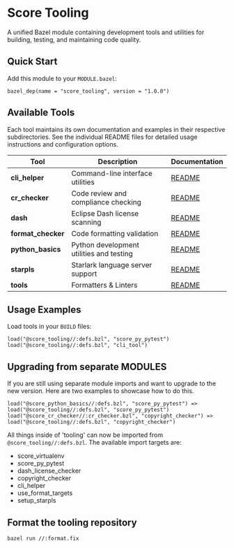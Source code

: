 # Score Tooling

A unified Bazel module containing development tools and utilities for building, testing, and maintaining code quality.

## Quick Start

Add this module to your `MODULE.bazel`:

```starlark
bazel_dep(name = "score_tooling", version = "1.0.0")
```

## Available Tools

Each tool maintains its own documentation and examples in their respective subdirectories.
See the individual README files for detailed usage instructions and configuration options.

| Tool | Description | Documentation |
|------|-------------|---------------|
| **cli_helper** | Command-line interface utilities | [README](cli_helper/README.md) |
| **cr_checker** | Code review and compliance checking | [README](cr_checker/README.md) |
| **dash** | Eclipse Dash license scanning | [README](dash/README.md) |
| **format_checker** | Code formatting validation | [README](format_checker/README.md) |
| **python_basics** | Python development utilities and testing | [README](python_basics/README.md) |
| **starpls** | Starlark language server support | [README](starpls/README.md) |
| **tools** | Formatters & Linters | [README](tools/README.md) |

## Usage Examples

Load tools in your `BUILD` files:

```starlark
load("@score_tooling//:defs.bzl", "score_py_pytest")
load("@score_tooling//:defs.bzl", "cli_tool")
```

## Upgrading from separate MODULES

If you are still using separate module imports and want to upgrade to the new version. 
Here are two examples to showcase how to do this.

```
load("@score_python_basics//:defs.bzl", "score_py_pytest") => load("@score_tooling//:defs.bzl", "score_py_pytest")
load("@score_cr_checker//:cr_checker.bzl", "copyright_checker") => load("@score_tooling//:defs.bzl", "copyright_checker")
```
All things inside of 'tooling' can now be imported from `@score_tooling//:defs.bzl`. 
The available import targets are:

- score_virtualenv
- score_py_pytest
- dash_license_checker
- copyright_checker
- cli_helper
- use_format_targets
- setup_starpls

## Format the tooling repository
```bash 
bazel run //:format.fix
```
